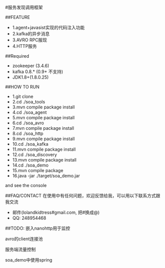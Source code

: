 #服务发现调用框架

##FEATURE

* 1.agent+javasist实现的代码注入功能 
* 2.kafka的异步消息  
* 3.AVRO RPC服现 
* 4.HTTP服务

##Required
* zookeeper (3.4.6)
* kafka 0.8.* (0.9+ 不支持)
* JDK1.8+(1.8.0.25)



##HOW TO RUN
* 1.git clone
* 2.cd ./soa_tools
* 3.mvn compile package install
* 4.cd ./soa_agent
* 5.mvn compile package install
* 6.cd ./soa_avro
* 7.mvn compile package install
* 8.cd ./soa_http
* 9.mvn compile package install
* 10.cd ./soa_kafka
* 11.mvn compile package install
* 12.cd ./soa_discovery
* 13.mvn compile package install
* 14.cd ./soa_demo 
* 15.mvn compile package
* 16.java -jar ./target/soa_demo.jar

and see the console

##FAQ/CONTACT
在使用中有任何问题，欢迎反馈给我，可以用以下联系方式跟我交流

* 邮件(lolandkidtress#gmail.com, 把#换成@)
* QQ: 248954468


##TODO:
嵌入nanohttp用于监控

avro的client连接池

服务端流量控制

soa_demo中使用spring
